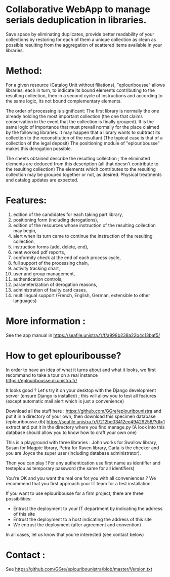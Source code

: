 # Collaborative WebApp to manage serials deduplication in libraries.

Save space by eliminating duplicates, provide better readability of your collections by restoring for each of them a unique collection as clean as possible resulting from the aggregation of scattered items available in your libraries.

# Method:

For a given resource (Catalog Unit without filiations), "eplouribousse" allows libraries, each in turn, to indicate its bound elements contributing to the resulting collection, then in a second cycle of instructions and according to the same logic, its not bound complementary elements.

The order of processing is significant: The first library is normally the one already holding the most important collection (the one that claims conservation in the event that the collection is finally grouped). It is the same logic of importance that must prevail normally for the place claimed by the following libraries. It may happen that a library wants to subtract its collection to the reconstitution of the resultant (The typical case is that of a collection of the legal deposit) The positioning module of "eplouribousse" makes this derogation possible.

The sheets obtained describe the resulting collection ; the eliminated elements are deduced from this description (all that doesn't contribute to the resulting collection) The elements which contributes to the resulting collection may be grouped together or not, as desired. Physical treatments and catalog updates are expected.

# Features:

01. edition of the candidates for each taking part library,
02. positioning form (including derogations),
03. edition of the resources whose instruction of the resulting collection may begin,
04. alert when its turn came to continue the instruction of the resulting collection,
05. instruction forms (add, delete, end),
06. neat worked pdf reports,
07. conformity check at the end of each process cycle,
08. full support of the processing chain,
09. activity tracking chart,
10. user and group management,
11. authentication controls,
12. parameterization of derogation reasons,
13. administration of faulty card cases,
14. multilingual support (French, English, German, extensible to other languages)

# More information :

See the app manual in https://seafile.unistra.fr/f/a998b238a22b4c13baf5/

# How to get eplouribousse?

In order to have an idea of what it turns about and what it looks, we first recommand to take a tour on a real instance https://eplouribousse.di.unistra.fr/


It looks good ? Let's try it on your desktop with the Django development server (ensure Django is installed) ; this will allow you to test all features (except automatic mail alert which is just a convenience)

Download all the stuff here : https://github.com/GGre/eplouribounistra and put it in a directory of your own, then download this specimen database (eplouribousse.db) https://seafile.unistra.fr/f/212bc03412ee49429258/?dl=1 extract and put it in the directory where you find manage.py
(A look into this database should allow you to know how to craft your own one)

This is a playground with three libraries : John works for Swallow library, Susan for Magpie library, Petra for Raven library, Carla is the checker and you are Joyce the super user (including database administrator).

Then you can play ! For any authentication use first name as identifier and testeplou as temporary password (the same for all identifiers)


You're OK and you want the real one for you with all conveniences ?
We recommend that you first approach your IT team for a test installation.

If you want to use eplouribousse for a firm project, there are three possibilities:
- Entrust the deployment to your IT department by indicating the address of this site
- Entrust the deployment to a host indicating the address of this site
- We entrust the deployment (after agreement and convention)

In all cases, let us know that you're interested (see contact below)

# Contact :

See https://github.com/GGre/eplouribounistra/blob/master/Version.txt
